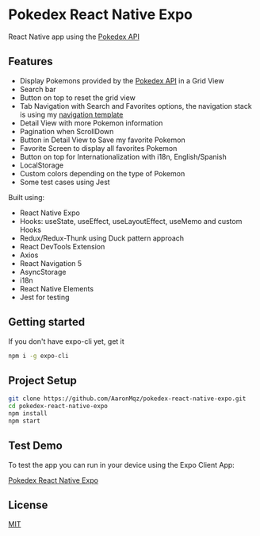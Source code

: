 # Pokedex React Native Expo

React Native app using the [Pokedex API](https://pokeapi.co)

## Features

- Display Pokemons provided by the [Pokedex API](https://pokeapi.co/​) in a Grid View
- Search bar
- Button on top to reset the grid view
- Tab Navigation with Search and Favorites options, the navigation stack is using my [navigation template](https://github.com/AaronMqz/react-native-navigation-template-expo)
- Detail View with more Pokemon information 
- Pagination when ScrollDown 
- Button in Detail View to Save my favorite Pokemon
- Favorite Screen to display all favorites Pokemon
- Button on top for Internationalization with i18n, English/Spanish
- LocalStorage
- Custom colors depending on the type of Pokemon
- Some test cases using Jest


Built using:
- React Native Expo
- Hooks: useState, useEffect, useLayoutEffect, useMemo and custom Hooks
- Redux/Redux-Thunk using Duck pattern approach
- React DevTools Extension
- Axios
- React Navigation 5
- AsyncStorage
- i18n
- React Native Elements
- Jest for testing


## Getting started

If you don't have expo-cli yet, get it

```bash
npm i -g expo-cli
```

## Project Setup

```bash
git clone https://github.com/AaronMqz/pokedex-react-native-expo.git
cd pokedex-react-native-expo
npm install
npm start
```
## Test Demo 

To test the app you can run in your device using the Expo Client App:

[Pokedex React Native Expo](https://expo.io/@aaronmqz/projects/pokedex-react-native-expo)

## License
[MIT](https://choosealicense.com/licenses/mit/)
